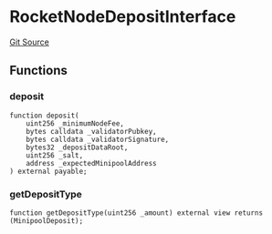 # RocketNodeDepositInterface
[Git Source](https://github.com/BlockscapeNetwork/rocketscape/blob/c46f2dd75068852009941e7857aca6a55d826b96/src/utils/interfaces/IRocketNodeDeposit.sol)


## Functions
### deposit


```solidity
function deposit(
    uint256 _minimumNodeFee,
    bytes calldata _validatorPubkey,
    bytes calldata _validatorSignature,
    bytes32 _depositDataRoot,
    uint256 _salt,
    address _expectedMinipoolAddress
) external payable;
```

### getDepositType


```solidity
function getDepositType(uint256 _amount) external view returns (MinipoolDeposit);
```

